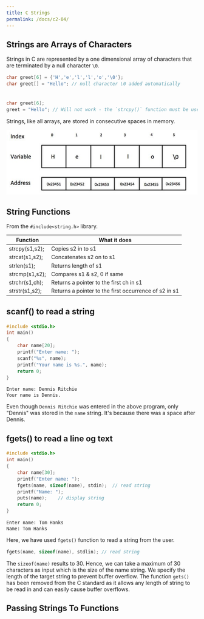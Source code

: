 ```yaml
---
title: C Strings
permalink: /docs/c2-04/
---
```


## Strings are Arrays of Characters

Strings in C are represented by a one dimensional array of characters that are terminated by a null character `\0`.   

```c
char greet[6] = {'H','e','l','l','o','\0'};
char greet[] = "Hello"; // null character \0 added automatically


char greet[6];
greet = "Hello"; // Will not work - the `strcpy()` function must be used instead.
```

Strings, like all arrays, are stored in consecutive spaces in memory.  

<centre><img src="/assets/img/topic3/stringmem.jpg" alt="Char Array/String in memory"></centre>

## String Functions

From the `#include<string.h>` library.  

|Function|What it does|
|---|---|
|strcpy(s1,s2);|Copies s2 in to s1|
|strcat(s1,s2);|Concatenates s2 on to s1|
|strlen(s1);|Returns length of s1|
|strcmp(s1,s2);|Compares s1 & s2, 0 if same|
|strchr(s1,ch);|Returns a pointer to the first ch in s1|
|strstr(s1,s2);|Returns a pointer to the first occurrence of s2 in s1|

## scanf() to read a string

```c
#include <stdio.h>
int main()
{
    char name[20];
    printf("Enter name: ");
    scanf("%s", name);
    printf("Your name is %s.", name);
    return 0;
}
```

```console
Enter name: Dennis Ritchie
Your name is Dennis.
```

Even though `Dennis Ritchie` was entered in the above program, only "Dennis" was stored in the `name` string. It's because there was a space after Dennis.

## fgets() to read a line og text

```c
#include <stdio.h>
int main()
{
    char name[30];
    printf("Enter name: ");
    fgets(name, sizeof(name), stdin);  // read string
    printf("Name: ");
    puts(name);    // display string
    return 0;
}
```

```console
Enter name: Tom Hanks
Name: Tom Hanks
```

Here, we have used `fgets()` function to read a string from the user.  

```c
fgets(name, sizeof(name), stdlin); // read string
```

The `sizeof(name)` results to 30. Hence, we can take a maximum of 30 characters as input which is the size of the name string. We specify the length of the target string to prevent buffer overflow.  The function `gets()` has been removed from the C standard as it allows any length of string to be read in and can easily cause buffer overflows.

## Passing Strings To Functions











